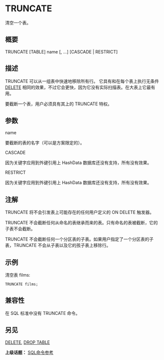 # TRUNCATE

清空一个表。

## 概要

TRUNCATE \[TABLE\] name \[, ...\] \[CASCADE \| RESTRICT\]

## 描述

TRUNCATE 可以从一组表中快速地移除所有行。 它具有和在每个表上执行无条件 [DELETE](./delete.md) 相同的效果，不过它会更快，因为它没有实际扫描表。在大表上它最有用。

要截断一个表，用户必须具有其上的 TRUNCATE 特权。

## 参数

name

要截断的表的名字（可以是方案限定的）。

CASCADE

因为关键字应用到外键引用上 HashData 数据库还没有支持，所有没有效果。

RESTRICT

因为关键字应用到外键引用上 HashData 数据库还没有支持，所有没有效果。

## 注解

TRUNCATE 将不会引发表上可能存在的任何用户定义的 ON DELETE 触发器。

TRUNCATE 不会截断任何从命名的表继承而来的表。只有命名的表被截断，它的子表不会截断。

TRUNCATE 不会截断任何一个分区表的子表。如果用户指定了一个分区表的子表，TRUNCATE 不会从子表以及它的孩子表上移除行。

## 示例

清空表 films:

```
TRUNCATE films;
```

## 兼容性

在 SQL 标准中没有 TRUNCATE 命令。

## 另见

[DELETE](./delete.md), [DROP TABLE](./drop-table.md)

**上级话题：** [SQL命令参考](./README.md)

